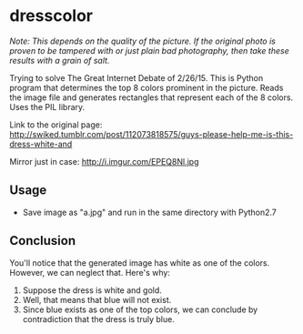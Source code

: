 # dresscolor

*Note: This depends on the quality of the picture. If the original photo is proven to be tampered with or just plain bad photography, then take these results with a grain of salt.*

Trying to solve The Great Internet Debate of 2/26/15. This is Python program that determines the top 8 colors prominent in the picture. Reads the image file and generates rectangles that represent each of the 8 colors. Uses the PIL library.

Link to the original page: http://swiked.tumblr.com/post/112073818575/guys-please-help-me-is-this-dress-white-and

Mirror just in case: http://i.imgur.com/EPEQ8Nl.jpg

<h2>Usage</h2>

* Save image as "a.jpg" and run in the same directory with Python2.7

<h2>Conclusion</h2>

You'll notice that the generated image has white as one of the colors. However, we can neglect that. Here's why:
  1. Suppose the dress is white and gold.
  2. Well, that means that blue will not exist.
  3. Since blue exists as one of the top colors, we can conclude by contradiction that the dress is truly blue.
